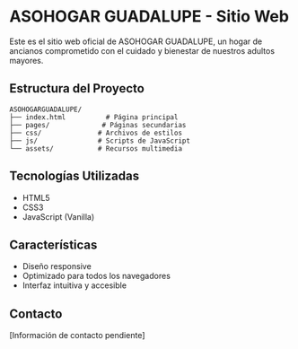 # ASOHOGAR GUADALUPE - Sitio Web

Este es el sitio web oficial de ASOHOGAR GUADALUPE, un hogar de ancianos comprometido con el cuidado y bienestar de nuestros adultos mayores.

## Estructura del Proyecto

```
ASOHOGARGUADALUPE/
├── index.html          # Página principal
├── pages/             # Páginas secundarias
├── css/              # Archivos de estilos
├── js/               # Scripts de JavaScript
└── assets/           # Recursos multimedia
```

## Tecnologías Utilizadas
- HTML5
- CSS3
- JavaScript (Vanilla)

## Características
- Diseño responsive
- Optimizado para todos los navegadores
- Interfaz intuitiva y accesible

## Contacto
[Información de contacto pendiente] 